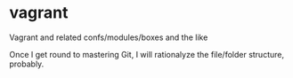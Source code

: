 vagrant
=======

Vagrant and related confs/modules/boxes and the like

Once I get round to mastering Git, I will rationalyze the file/folder structure, probably.
